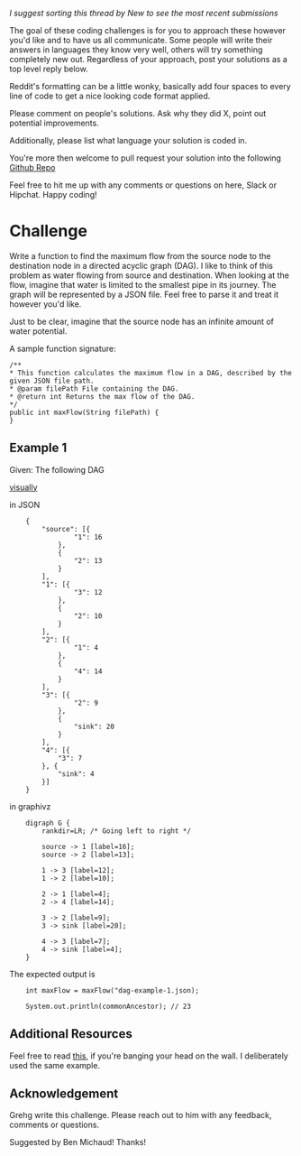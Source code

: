 _I suggest sorting this thread by *New* to see the most recent submissions_

The goal of these coding challenges is for you to approach these however you'd like and to have us all communicate. Some people will write their answers in languages they know very well, others will try something completely new out. Regardless of your approach, post your solutions as a top level reply below.

Reddit's formatting can be a little wonky, basically add four spaces to every line of code to get a nice looking code format applied.

Please comment on people's solutions. Ask why they did X, point out potential improvements.

Additionally, please list what language your solution is coded in.

You're more then welcome to pull request your solution into the following [Github Repo](https://github.com/GregHilston/Code-Foo)

Feel free to hit me up with any comments or questions on here, Slack or Hipchat. Happy coding!

# Challenge

Write a function to find the maximum flow from the source node to the destination node in a directed acyclic graph (DAG). I like to think of this problem as water flowing from source and destination. When looking at the flow, imagine that water is limited to the smallest pipe in its journey. The graph will be represented by a JSON file. Feel free to parse it and treat it however you'd like. 

Just to be clear, imagine that the source node has an infinite amount of water potential.

A sample function signature:

```
/**
* This function calculates the maximum flow in a DAG, described by the given JSON file path.
* @param filePath File containing the DAG.
* @return int Returns the max flow of the DAG.
*/
public int maxFlow(String filePath) {
}
```

## Example 1

Given: The following DAG 

[visually](https://github.com/GregHilston/Code-Foo/blob/master/Challenges/challenge_31_max_flow/dag-example-1.PNG)

in JSON

```
    {
	    "source": [{
			    "1": 16
		    },
		    {
			    "2": 13
		    }
	    ],
	    "1": [{
		    	"3": 12
		    },
	    	{
	    		"2": 10
	    	}
	    ],
	    "2": [{
		    	"1": 4
		    },
		    {
			    "4": 14
		    }
	    ],
    	"3": [{
	    		"2": 9
	    	},
	    	{
	    		"sink": 20
	    	}
    	],
	    "4": [{
	    	"3": 7
    	}, {
	    	"sink": 4
	    }]
    }
```

in graphivz

```
    digraph G {
        rankdir=LR; /* Going left to right */
      
        source -> 1 [label=16];
        source -> 2 [label=13];
    
        1 -> 3 [label=12];
        1 -> 2 [label=10];
    
        2 -> 1 [label=4];
        2 -> 4 [label=14];
    
        3 -> 2 [label=9];
        3 -> sink [label=20];
    
        4 -> 3 [label=7];
        4 -> sink [label=4];
    }
```

The expected output is

```
    int maxFlow = maxFlow("dag-example-1.json);

    System.out.println(commonAncestor); // 23
```

## Additional Resources

Feel free to read [this](https://www.geeksforgeeks.org/ford-fulkerson-algorithm-for-maximum-flow-problem/), if you're banging your head on the wall. I deliberately used the same example.

## Acknowledgement

Grehg write this challenge. Please reach out to him with any feedback, comments or questions.

Suggested by Ben Michaud! Thanks!